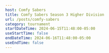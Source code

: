 ```yaml
---
host: Comfy Sabers
title: Comfy Sabers Season 3 Higher Division
url: /posts/comfy-sabers
category: tournament
startDateTime: 2024-06-15T11:48:00-05:00
useStartTime: false
endDateTime: 2024-06-16T11:48:00-05:00
useEndTime: false
---
```

